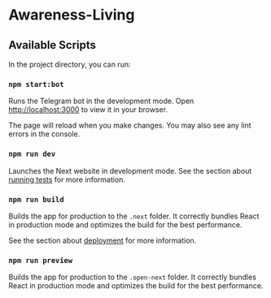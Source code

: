 # Awareness-Living

## Available Scripts

In the project directory, you can run:

### `npm start:bot`

Runs the Telegram bot in the development mode.
Open [http://localhost:3000](http://localhost:3000) to view it in your browser.

The page will reload when you make changes.
You may also see any lint errors in the console.

### `npm run dev`

Launches the Next website in development mode.
See the section about [running tests](https://facebook.github.io/create-react-app/docs/running-tests) for more information.

### `npm run build`

Builds the app for production to the `.next` folder.
It correctly bundles React in production mode and optimizes the build for the best performance.

See the section about [deployment](https://facebook.github.io/create-react-app/docs/deployment) for more information.

### `npm run preview`

Builds the app for production to the `.open-next` folder.
It correctly bundles React in production mode and optimizes the build for the best performance.

 
